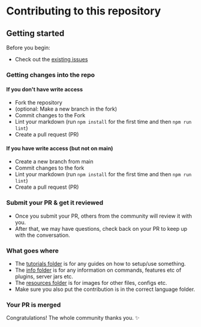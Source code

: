 # Contributing to this repository

## Getting started

Before you begin:

- Check out the [existing issues](https://github.com/Anything-Minecraft-Team/anything-minecraft/issues)

### Getting changes into the repo

#### If you don't have write access

- Fork the repository
- (optional: Make a new branch in the fork)
- Commit changes to the Fork
- Lint your markdown (run `npm install` for the first time and then `npm run lint`)
- Create a pull request (PR)

#### If you have write access (but not on main)

- Create a new branch from main
- Commit changes to the fork
- Lint your markdown (run `npm install` for the first time and then `npm run lint`)
- Create a pull request (PR)

### Submit your PR & get it reviewed

- Once you submit your PR, others from the community will review it with you.
- After that, we may have questions, check back on your PR to keep up with the conversation.

### What goes where
- The [tutorials folder](tutorials) is for any guides on how to setup/use something.
- The [info folder](info) is for any information on commands, features etc of plugins, server jars etc.
- The [resources folder](resources) is for images for other files, configs etc.
- Make sure you also put the contribution is in the correct language folder.

### Your PR is merged

Congratulations! The whole community thanks you. :sparkles:
